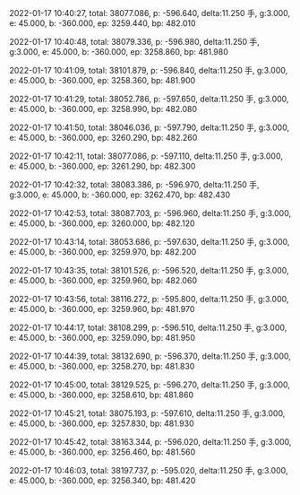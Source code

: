 2022-01-17 10:40:27, total: 38077.086, p: -596.640, delta:11.250 手, g:3.000, e: 45.000, b: -360.000, ep: 3259.440, bp: 482.010

2022-01-17 10:40:48, total: 38079.336, p: -596.980, delta:11.250 手, g:3.000, e: 45.000, b: -360.000, ep: 3258.860, bp: 481.980

2022-01-17 10:41:09, total: 38101.879, p: -596.840, delta:11.250 手, g:3.000, e: 45.000, b: -360.000, ep: 3258.360, bp: 481.900

2022-01-17 10:41:29, total: 38052.786, p: -597.650, delta:11.250 手, g:3.000, e: 45.000, b: -360.000, ep: 3258.990, bp: 482.080

2022-01-17 10:41:50, total: 38046.036, p: -597.790, delta:11.250 手, g:3.000, e: 45.000, b: -360.000, ep: 3260.290, bp: 482.260

2022-01-17 10:42:11, total: 38077.086, p: -597.110, delta:11.250 手, g:3.000, e: 45.000, b: -360.000, ep: 3261.290, bp: 482.300

2022-01-17 10:42:32, total: 38083.386, p: -596.970, delta:11.250 手, g:3.000, e: 45.000, b: -360.000, ep: 3262.470, bp: 482.430

2022-01-17 10:42:53, total: 38087.703, p: -596.960, delta:11.250 手, g:3.000, e: 45.000, b: -360.000, ep: 3260.000, bp: 482.120

2022-01-17 10:43:14, total: 38053.686, p: -597.630, delta:11.250 手, g:3.000, e: 45.000, b: -360.000, ep: 3259.970, bp: 482.200

2022-01-17 10:43:35, total: 38101.526, p: -596.520, delta:11.250 手, g:3.000, e: 45.000, b: -360.000, ep: 3259.960, bp: 482.060

2022-01-17 10:43:56, total: 38116.272, p: -595.800, delta:11.250 手, g:3.000, e: 45.000, b: -360.000, ep: 3259.960, bp: 481.970

2022-01-17 10:44:17, total: 38108.299, p: -596.510, delta:11.250 手, g:3.000, e: 45.000, b: -360.000, ep: 3259.090, bp: 481.950

2022-01-17 10:44:39, total: 38132.690, p: -596.370, delta:11.250 手, g:3.000, e: 45.000, b: -360.000, ep: 3258.270, bp: 481.830

2022-01-17 10:45:00, total: 38129.525, p: -596.270, delta:11.250 手, g:3.000, e: 45.000, b: -360.000, ep: 3258.610, bp: 481.860

2022-01-17 10:45:21, total: 38075.193, p: -597.610, delta:11.250 手, g:3.000, e: 45.000, b: -360.000, ep: 3257.830, bp: 481.930

2022-01-17 10:45:42, total: 38163.344, p: -596.020, delta:11.250 手, g:3.000, e: 45.000, b: -360.000, ep: 3256.460, bp: 481.560

2022-01-17 10:46:03, total: 38197.737, p: -595.020, delta:11.250 手, g:3.000, e: 45.000, b: -360.000, ep: 3256.340, bp: 481.420